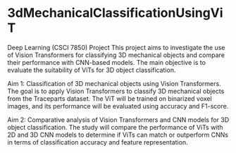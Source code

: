 # 3dMechanicalClassificationUsingViT

Deep Learning (CSCI 7850) Project
This project aims to investigate the use of Vision Transformers for classifying 3D mechanical objects and compare their performance with CNN-based models. The main objective is to evaluate the suitability of ViTs for 3D object classification.

Aim 1: Classification of 3D mechanical objects using Vision Transformers. The goal is to apply Vision Transformers to classify 3D mechanical objects from the Traceparts dataset. The ViT will be trained on binarized voxel images, and its performance will be evaluated using accuracy and F1-score.

Aim 2: Comparative analysis of Vision Transformers and CNN models for 3D object classification. The study will compare the performance of ViTs with 2D and 3D CNN models to determine if ViTs can match or outperform CNNs in terms of classification accuracy and feature representation.
